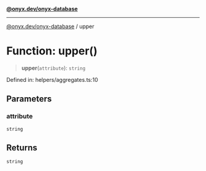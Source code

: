 [**@onyx.dev/onyx-database**](../README.md)

***

[@onyx.dev/onyx-database](../globals.md) / upper

# Function: upper()

> **upper**(`attribute`): `string`

Defined in: helpers/aggregates.ts:10

## Parameters

### attribute

`string`

## Returns

`string`
